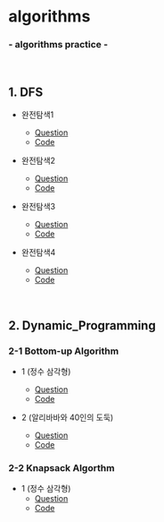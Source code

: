 # algorithms

### - algorithms practice -

<BR>


## 1. DFS

* 완전탐색1
    - [Question](https://github.com/daldalhada/algorithms/blob/main/DFS/BruteForce/1/%EB%AC%B8%EC%A0%9C.PNG)
    - [Code](https://github.com/daldalhada/algorithms/blob/main/DFS/BruteForce/1/main.cpp)

* 완전탐색2
    - [Question](https://github.com/daldalhada/algorithms/blob/main/DFS/BruteForce/2/%EB%AC%B8%EC%A0%9C.PNG)
    - [Code](https://github.com/daldalhada/algorithms/blob/main/DFS/BruteForce/2/main.cpp)

* 완전탐색3 
    - [Question](https://github.com/daldalhada/algorithms/blob/main/DFS/BruteForce/3/%EB%AC%B8%EC%A0%9C.PNG)
    - [Code](https://github.com/daldalhada/algorithms/blob/main/DFS/BruteForce/3/main.cpp)

* 완전탐색4 
    - [Question](https://programmers.co.kr/learn/courses/30/lessons/43165)
    - [Code](https://github.com/daldalhada/algorithms/blob/main/DFS/BruteForce/4/main.cpp)

<BR>

## 2. Dynamic_Programming

### 2-1 Bottom-up Algorithm

* 1 (정수 삼각형)
    - [Question](https://www.acmicpc.net/problem/1932)
    - [Code](https://github.com/daldalhada/algorithms/blob/main/DynamicProgramming/1/main.cpp)

* 2 (알리바바와 40인의 도둑)
    - [Question](https://github.com/daldalhada/algorithms/blob/main/DynamicProgramming/2/%EB%AC%B8%EC%A0%9C.PNG)
    - [Code](https://github.com/daldalhada/algorithms/blob/main/DynamicProgramming/2/main.cpp)

### 2-2 Knapsack Algorthm

* 1 (정수 삼각형)
    - [Question](https://www.acmicpc.net/problem/1932)
    - [Code](https://github.com/daldalhada/algorithms/blob/main/DynamicProgramming/1/main.cpp)